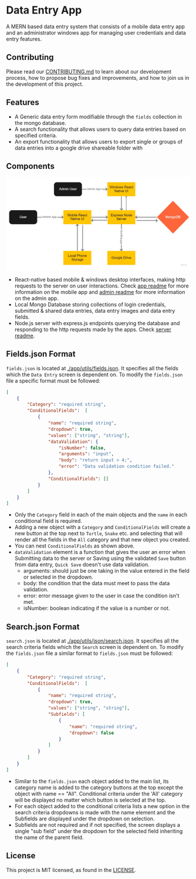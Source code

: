 # Data Entry App
A MERN based data entry system that consists of a mobile data entry app and an administrator windows app for managing user credentials and data entry features.

## Contributing
Please read our [CONTRIBUTING.md](CONTRIBUTING.md) to learn about our development process, how to propose bug fixes and improvements, and how to join us in the development of this project.

## Features
- A Generic data entry form modifiable through the `fields` collection in the mongo database.
- A search functionality that allows users to query data entries based on specified criteria.
- An export functionality that allows users to export single or groups of data entries into a google drive shareable folder with  

## Components
![Project Chart](./assets/images/projectchart.jpg)
- React-native based mobile & windows desktop interfaces, making http requests to the server on user interactions. Check [app readme](./app/README.md) for more information on the mobile app and [admin readme](./admin/README.md) for more information on the admin app.
- Local Mongo Database storing collections of login credentials, submitted & shared data entries, data entry images and data entry fields.
- Node.js server with express.js endpoints querying the database and responding to the http requests made by the apps. Check [server readme](./server/README.md).

## Fields.json Format
`fields.json` is located at [./app/utils/fields.json](./app/utils/fields.json). It specifies all the fields which the `Data Entry` screen is dependent on. To modify the `fields.json` file a specific format must be followed:
```json
[
    {
        "Category": "required string",
        "ConditionalFields":  [
            {
                "name": "required string",
                "dropdown": true,
                "values": ["string", "string"],
                "dataValidation": {
                    "isNumber": false,
                    "arguments": "input",
                    "body": "return input > 4;",
                    "error": "Data validation condition failed."
                },
                "ConditionalFields": []
            }
        ]
    }
]
```
- Only the `Category` field in each of the main objects and the `name` in each conditional field is required. 
- Adding a new object with a `Category` and `ConditionalFields` will create a new button at the top next to `Turtle`, `Snake` etc. and selecting that will render all the fields in the `All` category and that new object you created.
- You can nest `ConditionalFields` as shown above.
- `dataValidation` element is a function that gives the user an error when Submitting data to the server or Saving using the validated `Save` button from data entry, `Quick Save` doesn't use data validation.
    * arguments: should just be one taking in the value entered in the field or selected in the dropdown.
    * body: the condition that the data must meet to pass the data validation.
    * error: error message given to the user in case the condition isn't met.
    * isNumber: boolean indicating if the value is a number or not.

## Search.json Format
`search.json` is located at [./app/utils/json/search.json](./app/utils/json/search.json). It specifies all the search criteria fields which the `Search` screen is dependent on. To modify the `fields.json` file a similar format to `fields.json` must be followed:
```json
[
    {
        "Category": "required string",
        "ConditionalFields":  [
            {
                "name": "required string",
                "dropdown": true,
                "values": ["string", "string"],
                "Subfields": [
                    {
                        "name": "required string",
                        "dropdown": false
                    }
                ] 
            }
        ]
    }
]
```
- Similar to the `fields.json` each object added to the main list, its category name is added to the category buttons at the top except the object with name == "All". Conditional criteria under the 'All' category will be displayed no matter which button is selected at the top.
- For each object added to the conditional criteria lists a new option in the search criteria dropdowns is made with the name element and the Subfields are displayed under the dropdown on selection. 
- Subfields are not required and if not specified, the screen displays a single "sub field" under the dropdown for the selected field inheriting the name of the parent field.

## License
This project is MIT licensed, as found in the [LICENSE](./LICENSE).